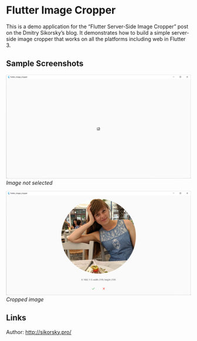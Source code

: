 # Flutter Image Cropper

This is a demo application for the “Flutter Server-Side Image Cropper” post on the Dmitry Sikorsky’s blog. It demonstrates how to build a simple server-side image cropper that works on all the platforms including web in Flutter 3.

## Sample Screenshots

![Image not selected](image_not_selected.png)
*Image not selected*

![Cropped image](cropped_image.png)
*Cropped image*

## Links

Author: http://sikorsky.pro/